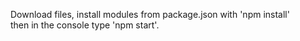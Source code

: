 Download files, install modules from package.json with 'npm install'   
then in the console type 'npm start'.